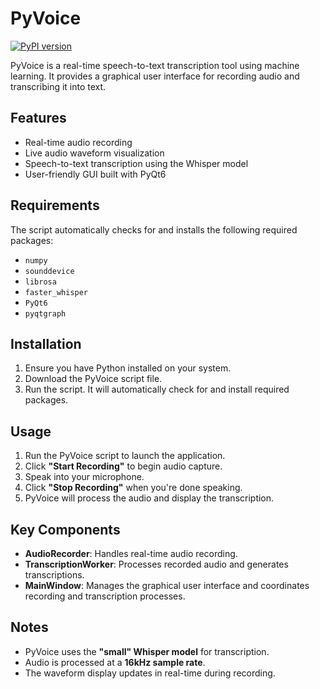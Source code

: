 # PyVoice
[![PyPI version](https://badge.fury.io/py/pyvoice.svg)](https://badge.fury.io/py/pyvoice)

PyVoice is a real-time speech-to-text transcription tool using machine learning. It provides a graphical user interface for recording audio and transcribing it into text.

## Features

- Real-time audio recording  
- Live audio waveform visualization  
- Speech-to-text transcription using the Whisper model  
- User-friendly GUI built with PyQt6  

## Requirements

The script automatically checks for and installs the following required packages:

- `numpy`  
- `sounddevice`  
- `librosa`  
- `faster_whisper`  
- `PyQt6`  
- `pyqtgraph`  

## Installation

1. Ensure you have Python installed on your system.  
2. Download the PyVoice script file.  
3. Run the script. It will automatically check for and install required packages.  

## Usage

1. Run the PyVoice script to launch the application.  
2. Click **"Start Recording"** to begin audio capture.  
3. Speak into your microphone.  
4. Click **"Stop Recording"** when you're done speaking.  
5. PyVoice will process the audio and display the transcription.  

## Key Components

- **AudioRecorder**: Handles real-time audio recording.  
- **TranscriptionWorker**: Processes recorded audio and generates transcriptions.  
- **MainWindow**: Manages the graphical user interface and coordinates recording and transcription processes.  

## Notes

- PyVoice uses the **"small" Whisper model** for transcription.  
- Audio is processed at a **16kHz sample rate**.  
- The waveform display updates in real-time during recording.  
